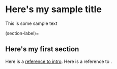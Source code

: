 # Here's my sample title

This is some sample text

(section-label)=
## Here's my first section

Here is a [reference to intro](intro.md). Here is a reference to [](section-label).
